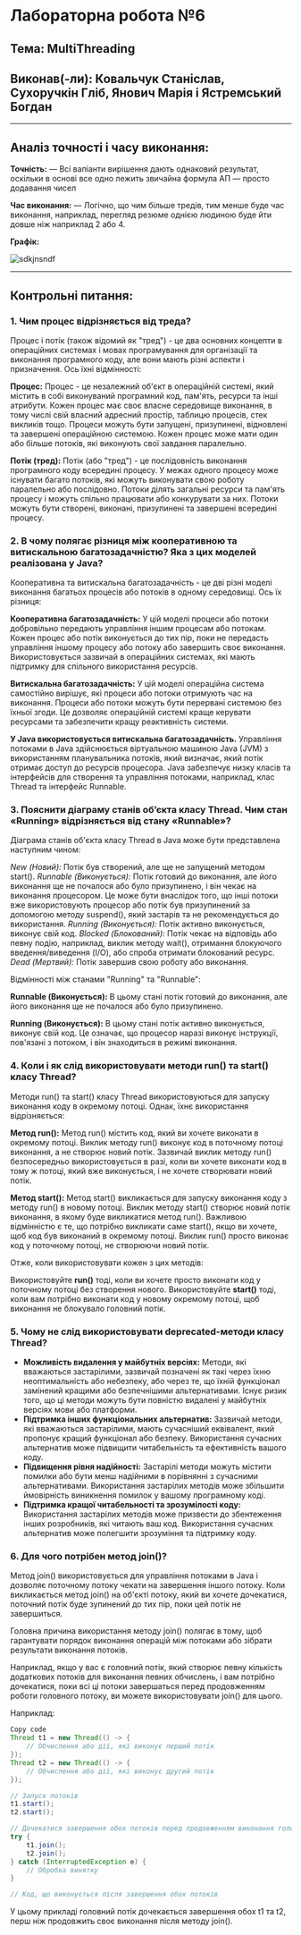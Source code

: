 # Лабораторна робота №6
## Тема: MultiThreading
## Виконав(-ли): Ковальчук Станіслав, Сухоручкін Гліб, Янович Марія і Ястремський Богдан
---
## Аналіз точності і часу виконання:
**Точність:**
— Всі вапіанти вирішення дають однаковий результат, оскільки в основі все одно лежить звичайна формула АП — просто додавання чисел

**Час виконання:**
— Логічно, що чим більше тредів, тим менше буде час виконання, наприклад, перегляд резюме однією людиною буде йти довше ніж наприклад 2 або 4.

**Графік:**

![sdkjnsndf](https://github.com/KPI-IA-34-Team-8/Programming_6thLab/blob/main/t(k).png)

---
## Контрольні питання:

### 1. Чим процес відрізняється від треда?
Процес і потік (також відомий як "тред") - це два основних концепти в операційних системах і мовах програмування для організації та виконання програмного коду, але вони мають різні аспекти і призначення. 
Ось їхні відмінності:

**Процес:**
Процес - це незалежний об'єкт в операційній системі, який містить в собі виконуваний програмний код, пам'ять, ресурси та інші атрибути.
Кожен процес має своє власне середовище виконання, в тому числі свій власний адресний простір, таблицю процесів, стек викликів тощо.
Процеси можуть бути запущені, призупинені, відновлені та завершені операційною системою.
Кожен процес може мати один або більше потоків, які виконують свої завдання паралельно.

**Потік (тред):**
Потік (або "тред") - це послідовність виконання програмного коду всередині процесу.
У межах одного процесу може існувати багато потоків, які можуть виконувати свою роботу паралельно або послідовно.
Потоки ділять загальні ресурси та пам'ять процесу і можуть спільно працювати або конкурувати за них.
Потоки можуть бути створені, виконані, призупинені та завершені всередині процесу.

### 2. В чому полягає різниця між кооперативною та витискальною багатозадачністю? Яка з цих моделей реалізована у Java?

Кооперативна та витискальна багатозадачність - це дві різні моделі виконання багатьох процесів або потоків в одному середовищі. 
Ось їх різниця:

**Кооперативна багатозадачність:**
У цій моделі процеси або потоки добровільно передають управління іншим процесам або потокам.
Кожен процес або потік виконується до тих пір, поки не передасть управління іншому процесу або потоку або завершить своє виконання.
Використовується зазвичай в операційних системах, які мають підтримку для спільного використання ресурсів.

**Витискальна багатозадачність:**
У цій моделі операційна система самостійно вирішує, які процеси або потоки отримують час на виконання.
Процеси або потоки можуть бути перервані системою без їхньої згоди.
Це дозволяє операційній системі краще керувати ресурсами та забезпечити кращу реактивність системи.

**У Java використовується витискальна багатозадачність.** Управління потоками в Java здійснюється віртуальною машиною Java (JVM) з використанням планувальника потоків, який визначає, який потік отримає доступ до ресурсів процесора. Java забезпечує низку класів та інтерфейсів для створення та управління потоками, наприклад, клас Thread та інтерфейс Runnable.

### 3. Пояснити діаграму станів об’єкта класу Thread. Чим стан «Running» відрізняється від стану «Runnable»?

Діаграма станів об'єкта класу Thread в Java може бути представлена наступним чином:

*New (Новий):* Потік був створений, але ще не запущений методом start().
*Runnable (Виконується):* Потік готовий до виконання, але його виконання ще не почалося або було призупинено, і він чекає на виконання процесором. Це може бути внаслідок того, що інші потоки вже використовують процесор або потік був призупинений за допомогою методу suspend(), який застарів та не рекомендується до використання.
*Running (Виконується):* Потік активно виконується, виконує свій код.
*Blocked (Блокований):* Потік чекає на відповідь або певну подію, наприклад, виклик методу wait(), отримання блокуючого введення/виведення (I/O), або спроба отримати блокований ресурс.
*Dead (Мертвий):* Потік завершив свою роботу або виконання.

Відмінності між станами "Running" та "Runnable":

**Runnable (Виконується):** В цьому стані потік готовий до виконання, але його виконання ще не почалося або було призупинено.

**Running (Виконується):** В цьому стані потік активно виконується, виконує свій код. Це означає, що процесор наразі виконує інструкції, пов'язані з потоком, і він знаходиться в режимі виконання.

### 4. Коли і як слід використовувати методи run() та start() класу Thread?

Методи run() та start() класу Thread використовуються для запуску виконання коду в окремому потоці. 
Однак, їхнє використання відрізняється:

**Метод run():**
Метод run() містить код, який ви хочете виконати в окремому потоці.
Виклик методу run() виконує код в поточному потоці виконання, а не створює новий потік.
Зазвичай виклик методу run() безпосередньо використовується в разі, коли ви хочете виконати код в тому ж потоці, який вже виконується, і не хочете створювати новий потік.

**Метод start():**
Метод start() викликається для запуску виконання коду з методу run() в новому потоці.
Виклик методу start() створює новий потік виконання, в якому буде викликатися метод run().
Важливою відмінністю є те, що потрібно викликати саме start(), якщо ви хочете, щоб код був виконаний в окремому потоці. Виклик run() просто виконає код у поточному потоці, не створюючи новий потік.

Отже, коли використовувати кожен з цих методів:

Використовуйте **run()** тоді, коли ви хочете просто виконати код у поточному потоці без створення нового.
Використовуйте **start()** тоді, коли вам потрібно виконати код у новому окремому потоці, щоб виконання не блокувало головний потік.

### 5. Чому не слід використовувати deprecated-методи класу Thread?
- **Можливість видалення у майбутніх версіях:** Методи, які вважаються застарілими, зазвичай позначені як такі через їхню неоптимальність або небезпеку, або через те, що їхній функціонал замінений кращими або безпечнішими альтернативами. Існує ризик того, що ці методи можуть бути повністю видалені у майбутніх версіях мови або платформи.
- **Підтримка інших функціональних альтернатив:** Зазвичай методи, які вважаються застарілими, мають сучасніший еквівалент, який пропонує кращий функціонал або безпеку. Використання сучасних альтернатив може підвищити читабельність та ефективність вашого коду.
- **Підвищення рівня надійності:** Застарілі методи можуть містити помилки або бути менш надійними в порівнянні з сучасними альтернативами. Використання застарілих методів може збільшити ймовірність виникнення помилок у вашому програмному коді.
- **Підтримка кращої читабельності та зрозумілості коду:** Використання застарілих методів може призвести до збентеження інших розробників, які читають ваш код. Використання сучасних альтернатив може полегшити зрозуміння та підтримку коду.

### 6. Для чого потрібен метод join()?

Метод join() використовується для управління потоками в Java і дозволяє поточному потоку чекати на завершення іншого потоку. Коли викликається метод join() на об'єкті потоку, який ви хочете дочекатися, поточний потік буде зупинений до тих пір, поки цей потік не завершиться.

Головна причина використання методу join() полягає в тому, щоб гарантувати порядок виконання операцій між потоками або зібрати результати виконання потоків.

Наприклад, якщо у вас є головний потік, який створює певну кількість додаткових потоків для виконання певних обчислень, і вам потрібно дочекатися, поки всі ці потоки завершаться перед продовженням роботи головного потоку, ви можете використовувати join() для цього.

Наприклад:

```java
Copy code
Thread t1 = new Thread(() -> {
    // Обчислення або дії, які виконує перший потік
});
Thread t2 = new Thread(() -> {
    // Обчислення або дії, які виконує другий потік
});

// Запуск потоків
t1.start();
t2.start();

// Дочекатися завершення обох потоків перед продовженням виконання головного потоку
try {
    t1.join();
    t2.join();
} catch (InterruptedException e) {
    // Обробка винятку
}

// Код, що виконується після завершення обох потоків
```
У цьому прикладі головний потік дочекається завершення обох t1 та t2, перш ніж продовжить своє виконання після методу join().
